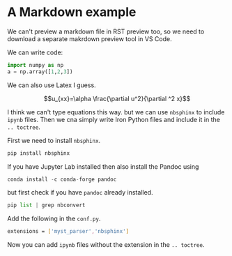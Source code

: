 # A Markdown example

We can't preview a markdown file in RST preview too, so we need to download a separate makrdown preview tool in VS Code.

We can write code:

```python
import numpy as np
a = np.array([1,2,3])
```

We can also use Latex I guess.

$$u_{xx}=\alpha \frac{\partial u^2}{\partial ^2 x}$$

I think we can't type equations this way. but we can use `nbsphinx` to include `ipynb` files. Then we cna simply write Iron Python files and include it in the `.. toctree`.

First we need to install `nbsphinx`.

```bash
pip install nbsphinx
```
If you have Jupyter Lab installed then also install the Pandoc using

```python
conda install -c conda-forge pandoc
```

but first check if you have `pandoc` already installed.

```python
pip list | grep nbconvert 
```

Add the following in the `conf.py`.
```bash
extensions = ['myst_parser','nbsphinx']
```

Now you can add `ipynb` files without the extension in the `.. toctree`. 